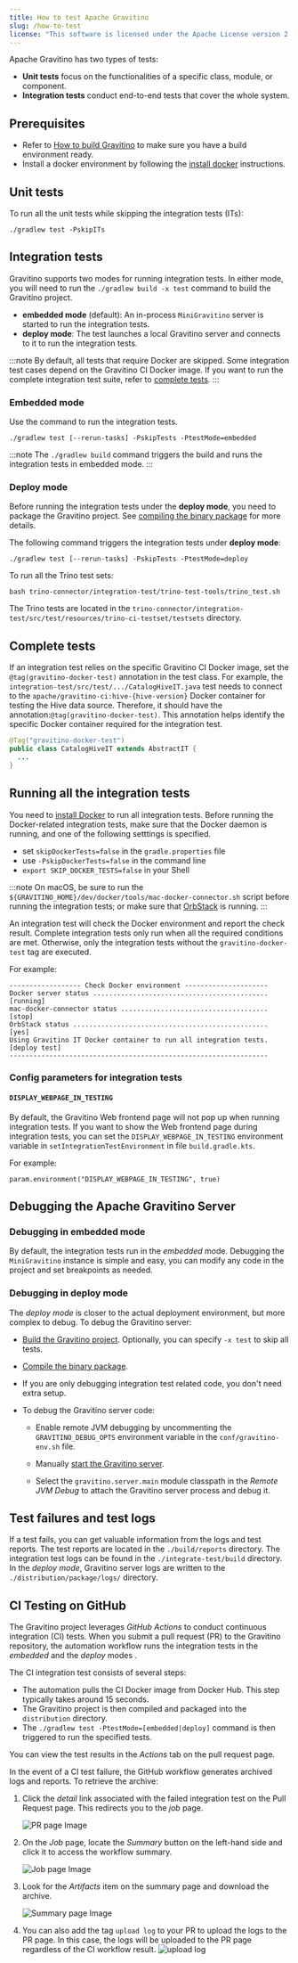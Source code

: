 ```yaml
---
title: How to test Apache Gravitino
slug: /how-to-test
license: "This software is licensed under the Apache License version 2."
---
```


Apache Gravitino has two types of tests:

- **Unit tests** focus on the functionalities of a specific class, module, or component.
- **Integration tests** conduct end-to-end tests that cover the whole system.

## Prerequisites

* Refer to [How to build Gravitino](./how-to-build.md) to make sure you have a build environment ready.
* Install a docker environment by following the [install docker](./how-to-build.md#install-docker) instructions.

## Unit tests

To run all the unit tests while skipping the integration tests (ITs):

```shell
./gradlew test -PskipITs
```

## Integration tests

Gravitino supports two modes for running integration tests.
In either mode, you will need to run the `./gradlew build -x test` command to build the Gravitino project.

* **embedded mode** (default): An in-process `MiniGravitino` server is started to run the integration tests.
* **deploy mode**: The test launches a local Gravitino server and connects to it to run the integration tests.

<!-- docker related tests -->
:::note
By default, all tests that require Docker are skipped.
Some integration test cases depend on the Gravitino CI Docker image.
If you want to run the complete integration test suite, refer to [complete tests](#complete-tests).
:::

### Embedded mode

Use the  command to run the integration tests.

```shell
./gradlew test [--rerun-tasks] -PskipTests -PtestMode=embedded
```

:::note
The `./gradlew build` command triggers the build and runs the integration tests in embedded mode.
:::

### Deploy mode 

Before running the integration tests under the **deploy mode**, you need to package the Gravitino project.
See [compiling the binary package](./how-to-build.md#compile-the-binary-package) for more details.

The following command triggers the integration tests under **deploy mode**:

```shell
./gradlew test [--rerun-tasks] -PskipTests -PtestMode=deploy
```

<!-- Trino tests -->
To run all the Trino test sets:

```shell
bash trino-connector/integration-test/trino-test-tools/trino_test.sh 
```

The Trino tests are located in the `trino-connector/integration-test/src/test/resources/trino-ci-testset/testsets`
directory.

## Complete tests

<!-- This should be moved elsewhere -->
If an integration test relies on the specific Gravitino CI Docker image,
set the `@tag(gravitino-docker-test)` annotation in the test class.
For example, the `integration-test/src/test/.../CatalogHiveIT.java` test needs to connect to
the `apache/gravitino-ci:hive-{hive-version}` Docker container for testing the Hive data source.
Therefore, it should have the annotation:`@tag(gravitino-docker-test)`.
This annotation helps identify the specific Docker container required for the integration test.

```java
@Tag("gravitino-docker-test")
public class CatalogHiveIT extends AbstractIT {
  ...
}
```

## Running all the integration tests

You need to [install Docker](../how-to-install.md#install-docker) to run all integration tests.
Before running the Docker-related integration tests, make sure that the Docker daemon is running,
and one of the following setttings is specified.

- set `skipDockerTests=false` in the `gradle.properties` file
- use `-PskipDockerTests=false` in the command line
- `export SKIP_DOCKER_TESTS=false` in your Shell

:::note
On macOS, be sure to run the `${GRAVITINO_HOME}/dev/docker/tools/mac-docker-connector.sh` script
before running the integration tests; or make sure that [OrbStack](https://orbstack.dev/) is running.
:::

An integration test will check the Docker environment and report the check result.
Complete integration tests only run when all the required conditions are met.
Otherwise, only the integration tests without the `gravitino-docker-test` tag are executed.

For example:

```text
------------------ Check Docker environment ---------------------
Docker server status ............................................ [running]
mac-docker-connector status ..................................... [stop]
OrbStack status ................................................. [yes]
Using Gravitino IT Docker container to run all integration tests. [deploy test]
-----------------------------------------------------------------
```

### Config parameters for integration tests

#### `DISPLAY_WEBPAGE_IN_TESTING`

By default, the Gravitino Web frontend page will not pop up when running integration tests. 
If you want to show the Web frontend page during integration tests,
you can set the `DISPLAY_WEBPAGE_IN_TESTING` environment variable in `setIntegrationTestEnvironment`
in file `build.gradle.kts`. 

For example:

```
param.environment("DISPLAY_WEBPAGE_IN_TESTING", true)
```

## Debugging the Apache Gravitino Server

### Debugging in embedded mode

By default, the integration tests run in the *embedded* mode.
Debugging the `MiniGravitino` instance is simple and easy,
you can modify any code in the project and set breakpoints as needed.

### Debugging in deploy mode

The *deploy mode* is closer to the actual deployment environment, but more complex to debug.
To debug the Gravitino server:

* [Build the Gravitino project](./how-to-build.md#build-the-gravitino-project).
  Optionally, you can specify `-x test` to skip all tests.

* [Compile the binary package](./how-to-build.md#compile-the-binary-package).

* If you are only debugging integration test related code, you don't need extra setup.

* To debug the Gravitino server code:

  - Enable remote JVM debugging by uncommenting the `GRAVITINO_DEBUG_OPTS` environment variable
    in the `conf/gravitino-env.sh` file.

  - Manually [start the Gravitino server](./how-to-build.md#start-the-server).

  - Select the `gravitino.server.main` module classpath in the *Remote JVM Debug* to attach the
    Gravitino server process and debug it.

## Test failures and test logs

If a test fails, you can get valuable information from the logs and test reports.
The test reports are located in the `./build/reports` directory.
The integration test logs can be found in the `./integrate-test/build` directory.
In the *deploy mode*, Gravitino server logs are written to the `./distribution/package/logs/` directory. 

## CI Testing on GitHub

The Gravitino project leverages *GitHub Actions* to conduct continuous integration (CI) tests.
When you submit a pull request (PR) to the Gravitino repository,
the automation workflow runs the integration tests in the *embedded* and the *deploy* modes .

The CI integration test consists of several steps:

* The automation pulls the CI Docker image from Docker Hub.
  This step typically takes around 15 seconds.
* The Gravitino project is then compiled and packaged into the `distribution` directory.
* The `./gradlew test -PtestMode=[embedded|deploy]` command is then triggered to run the specified tests.

You can view the test results in the *Actions* tab on the pull request page.

In the event of a CI test failure, the GitHub workflow generates archived logs and reports.
To retrieve the archive:

1. Click the *detail* link associated with the failed integration test on the Pull Request page.
   This redirects you to the *job* page.

   ![PR page Image](../assets/test-fail-pr.png)

1. On the *Job* page, locate the *Summary* button on the left-hand side and click it to access the workflow summary.

   ![Job page Image](../assets/test-fail-job.png)

1. Look for the *Artifacts* item on the summary page and download the archive.

   ![Summary page Image](../assets/test-fail-summary.png)

1. You can also add the tag `upload log` to your PR to upload the logs to the PR page.
   In this case, the logs will be uploaded to the PR page regardless of the CI workflow result.
   ![upload log](../assets/upload-log-tag.png)

